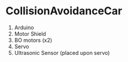 # CollisionAvoidanceCar

1. Arduino
2. Motor Shield
3. BO motors (x2)
4. Servo
5. Ultrasonic Sensor (placed upon servo)

